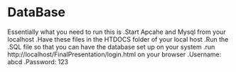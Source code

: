 # DataBase
Essentially what you need to run this is 
.Start Apcahe and Mysql from your localhost
.Have these files in the HTDOCS folder of your local host
.Run the .SQL file so that you can have the database set up on your system
.run http://localhost/FinalPresentation/login.html on your browser 
.Username: abcd
.Password: 123
